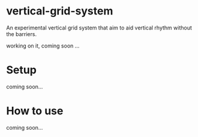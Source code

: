 # vertical-grid-system
An experimental vertical grid system that aim to aid vertical rhythm without the barriers.

working on it, coming soon ...

# Setup

coming soon...

# How to use

coming soon...
